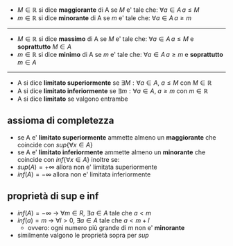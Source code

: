 
* $M \in \mathbb{R}$ si dice **maggiorante** di A se $M$ e' tale che: $\forall a \in A \, a \leq M$
* $m \in \mathbb{R}$ si dice **minorante** di A se $m$ e' tale che: $\forall a \in A \, a \geq m$
---
* $M \in \mathbb{R}$ si dice **massimo** di A se $M$ e' tale che: $\forall a \in A \, a \leq M$ e **soprattutto** $M \in A$
* $m \in \mathbb{R}$ si dice **minimo** di A se $m$ e' tale che: $\forall a \in A \, a \geq m$ e **soprattutto** $m \in A$
---
* A si dice **limitato superiormente** se $\exists M: \forall a \in A$, $a\leq M$ con $M \in \mathbb{R}$
* A si dice **limitato inferiormente** se $\exists m: \forall a \in A$, $a \geq m$ con $m \in \mathbb{R}$
* A si dice **limitato** se valgono entrambe
## assioma di completezza 
* se A e' **limitato superiormente** ammette almeno un **maggiorante** che coincide con $sup\{\forall x \in A\}$
* se A e' **limitato inferiormente** ammette almeno un **minorante** che coincide con $inf\{\forall x \in A\}$
inoltre se:
* $sup(A) = +\infty$ allora non e' limitata superiormente
* $inf(A) = -\infty$ allora non e' limitata inferiormente
## proprietà di sup e inf
* $inf(A) = -\infty$ -> $\forall m \in R$, $\exists a \in A$ tale che $a < m$
* $inf(a) = m$ -> $\forall l>0$, $\exists a \in A$ tale che $a<m+l$
	* ovvero: ogni numero più grande di m non e' **minorante**
* similmente valgono le proprietà sopra per $sup$